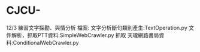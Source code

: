 # CJCU-
12/3 練習文字探勘、與情分析 
檔案:
文字分析斷句類別產生:TextOperation.py
文件解析，抓取PTT資料:SimpleWebCrawler.py
抓取 天瓏網路書局資料:ConditionalWebCrawler.py
